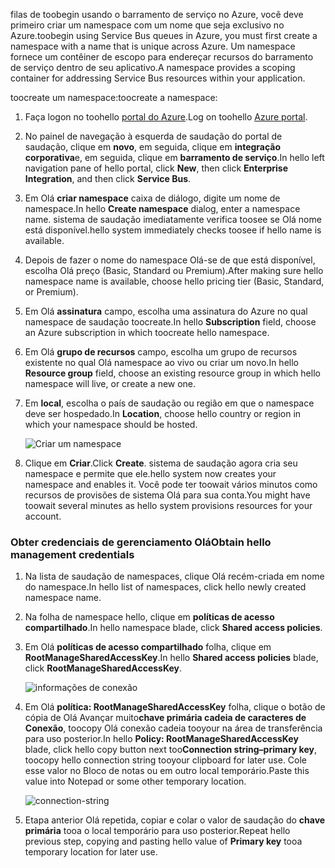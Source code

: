 <span data-ttu-id="c9639-101">filas de toobegin usando o barramento de serviço no Azure, você deve primeiro criar um namespace com um nome que seja exclusivo no Azure.</span><span class="sxs-lookup"><span data-stu-id="c9639-101">toobegin using Service Bus queues in Azure, you must first create a namespace with a name that is unique across Azure.</span></span> <span data-ttu-id="c9639-102">Um namespace fornece um contêiner de escopo para endereçar recursos do barramento de serviço dentro de seu aplicativo.</span><span class="sxs-lookup"><span data-stu-id="c9639-102">A namespace provides a scoping container for addressing Service Bus resources within your application.</span></span>

<span data-ttu-id="c9639-103">toocreate um namespace:</span><span class="sxs-lookup"><span data-stu-id="c9639-103">toocreate a namespace:</span></span>

1. <span data-ttu-id="c9639-104">Faça logon no toohello [portal do Azure][Azure portal].</span><span class="sxs-lookup"><span data-stu-id="c9639-104">Log on toohello [Azure portal][Azure portal].</span></span>
2. <span data-ttu-id="c9639-105">No painel de navegação à esquerda de saudação do portal de saudação, clique em **novo**, em seguida, clique em **integração corporativa**e, em seguida, clique em **barramento de serviço**.</span><span class="sxs-lookup"><span data-stu-id="c9639-105">In hello left navigation pane of hello portal, click **New**, then click **Enterprise Integration**, and then click **Service Bus**.</span></span>
3. <span data-ttu-id="c9639-106">Em Olá **criar namespace** caixa de diálogo, digite um nome de namespace.</span><span class="sxs-lookup"><span data-stu-id="c9639-106">In hello **Create namespace** dialog, enter a namespace name.</span></span> <span data-ttu-id="c9639-107">sistema de saudação imediatamente verifica toosee se Olá nome está disponível.</span><span class="sxs-lookup"><span data-stu-id="c9639-107">hello system immediately checks toosee if hello name is available.</span></span>
4. <span data-ttu-id="c9639-108">Depois de fazer o nome do namespace Olá-se de que está disponível, escolha Olá preço (Basic, Standard ou Premium).</span><span class="sxs-lookup"><span data-stu-id="c9639-108">After making sure hello namespace name is available, choose hello pricing tier (Basic, Standard, or Premium).</span></span>
5. <span data-ttu-id="c9639-109">Em Olá **assinatura** campo, escolha uma assinatura do Azure no qual namespace de saudação toocreate.</span><span class="sxs-lookup"><span data-stu-id="c9639-109">In hello **Subscription** field, choose an Azure subscription in which toocreate hello namespace.</span></span>
6. <span data-ttu-id="c9639-110">Em Olá **grupo de recursos** campo, escolha um grupo de recursos existente no qual Olá namespace ao vivo ou criar um novo.</span><span class="sxs-lookup"><span data-stu-id="c9639-110">In hello **Resource group** field, choose an existing resource group in which hello namespace will live, or create a new one.</span></span>      
7. <span data-ttu-id="c9639-111">Em **local**, escolha o país de saudação ou região em que o namespace deve ser hospedado.</span><span class="sxs-lookup"><span data-stu-id="c9639-111">In **Location**, choose hello country or region in which your namespace should be hosted.</span></span>
   
    ![Criar um namespace][create-namespace]
8. <span data-ttu-id="c9639-113">Clique em **Criar**.</span><span class="sxs-lookup"><span data-stu-id="c9639-113">Click **Create**.</span></span> <span data-ttu-id="c9639-114">sistema de saudação agora cria seu namespace e permite que ele.</span><span class="sxs-lookup"><span data-stu-id="c9639-114">hello system now creates your namespace and enables it.</span></span> <span data-ttu-id="c9639-115">Você pode ter toowait vários minutos como recursos de provisões de sistema Olá para sua conta.</span><span class="sxs-lookup"><span data-stu-id="c9639-115">You might have toowait several minutes as hello system provisions resources for your account.</span></span>

### <a name="obtain-hello-management-credentials"></a><span data-ttu-id="c9639-116">Obter credenciais de gerenciamento Olá</span><span class="sxs-lookup"><span data-stu-id="c9639-116">Obtain hello management credentials</span></span>

1. <span data-ttu-id="c9639-117">Na lista de saudação de namespaces, clique Olá recém-criada em nome do namespace.</span><span class="sxs-lookup"><span data-stu-id="c9639-117">In hello list of namespaces, click hello newly created namespace name.</span></span>
2. <span data-ttu-id="c9639-118">Na folha de namespace hello, clique em **políticas de acesso compartilhado**.</span><span class="sxs-lookup"><span data-stu-id="c9639-118">In hello namespace blade, click **Shared access policies**.</span></span>
3. <span data-ttu-id="c9639-119">Em Olá **políticas de acesso compartilhado** folha, clique em **RootManageSharedAccessKey**.</span><span class="sxs-lookup"><span data-stu-id="c9639-119">In hello **Shared access policies** blade, click **RootManageSharedAccessKey**.</span></span>
   
    ![informações de conexão][connection-info]
4. <span data-ttu-id="c9639-121">Em Olá **política: RootManageSharedAccessKey** folha, clique o botão de cópia de Olá Avançar muito**chave primária cadeia de caracteres de Conexão**, toocopy Olá conexão cadeia tooyour na área de transferência para uso posterior.</span><span class="sxs-lookup"><span data-stu-id="c9639-121">In hello **Policy: RootManageSharedAccessKey** blade, click hello copy button next too**Connection string–primary key**, toocopy hello connection string tooyour clipboard for later use.</span></span> <span data-ttu-id="c9639-122">Cole esse valor no Bloco de notas ou em outro local temporário.</span><span class="sxs-lookup"><span data-stu-id="c9639-122">Paste this value into Notepad or some other temporary location.</span></span>
   
    ![connection-string][connection-string]

5. <span data-ttu-id="c9639-124">Etapa anterior Olá repetida, copiar e colar o valor de saudação do **chave primária** tooa o local temporário para uso posterior.</span><span class="sxs-lookup"><span data-stu-id="c9639-124">Repeat hello previous step, copying and pasting hello value of **Primary key** tooa temporary location for later use.</span></span>

<!--Image references-->

[create-namespace]: ./media/service-bus-create-namespace-portal/create-namespace.png
[connection-info]: ./media/service-bus-create-namespace-portal/connection-info.png
[connection-string]: ./media/service-bus-create-namespace-portal/connection-string.png
[Azure portal]: https://portal.azure.com
